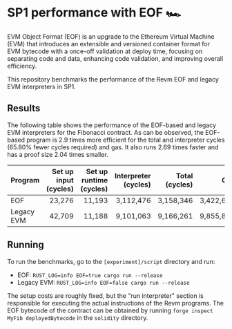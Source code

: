 # SP1 performance with EOF 🏎️

EVM Object Format (EOF) is an upgrade to the Ethereum Virtual Machine (EVM) that introduces an extensible and versioned container format for EVM bytecode with a once-off validation at deploy time, focusing on separating code and data, enhancing code validation, and improving overall efficiency.

This repository benchmarks the performance of the Revm EOF and legacy EVM interpreters in SP1. 

## Results

The following table shows the performance of the EOF-based and legacy EVM interpreters for the Fibonacci contract. As can be observed, the EOF-based program is 2.9 times more efficient for the total and interpreter cycles (65.80% fewer cycles required) and gas. It also runs 2.69 times faster and has a proof size 2.04 times smaller.

| Program    | Set up input (cycles) | Set up runtime (cycles) | Interpreter (cycles) | Total (cycles) | Gas       | E2E time (s) | kHz   | Proof size |
|------------|----------------------:|------------------------:|---------------------:|---------------:|----------:|-------------:|------:|-----------:|
| EOF        |                23,276 |                  11,193 |            3,112,476 |      3,158,346 | 3,422,679 |        58.86 | 53.66 |  8,087,802 |
| Legacy EVM |                42,709 |                  11,188 |            9,101,063 |      9,166,261 | 9,855,856 |       158.47 | 57.84 | 16,489,434 |

## Running

To run the benchmarks, go to the `[experiment]/script` directory and run:

- EOF: `RUST_LOG=info EOF=true cargo run --release`
- Legacy EVM: `RUST_LOG=info EOF=false cargo run --release`

The setup costs are roughly fixed, but the "run interpreter" section is responsible for executing the actual instructions of the Revm programs. The EOF bytecode of the contract can be obtained by running `forge inspect MyFib deployedBytecode` in the `solidity` directory.
